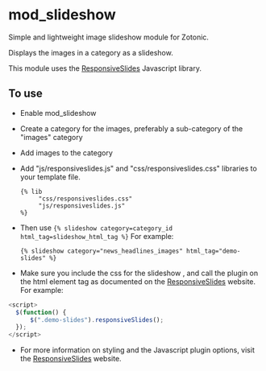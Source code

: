 mod_slideshow
=============

Simple and lightweight image slideshow module for Zotonic.

Displays the images in a category as a slideshow.

This module uses the [ResponsiveSlides] Javascript library.

## To use

* Enable mod_slideshow
* Create a category for the images, preferably a sub-category of the "images" category
* Add images to the category
* Add "js/responsiveslides.js" and "css/responsiveslides.css" libraries to your template file.

    ````
    {% lib
         "css/responsiveslides.css"
         "js/responsiveslides.js"
    %}
    ````

* Then use ``{% slideshow category=category_id html_tag=slideshow_html_tag %}``
  For example:

    ````
    {% slideshow category="news_headlines_images" html_tag="demo-slides" %}
    ````

* Make sure you include the css for the slideshow , and call the plugin on the html element tag as documented on the
   [ResponsiveSlides] website. For example:

```javascript
<script>
  $(function() {
      $(".demo-slides").responsiveSlides();
  });
</script>
```

* For more information on styling and the Javascript plugin options, visit the [ResponsiveSlides] website.


[ResponsiveSlides]: http://responsiveslides.com/ "Simple & lightweight responsive slider plugin"
